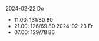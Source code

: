 <!-- markdownlint-disable -->
2024-02-22 Do
- 11.00: 131/80 80
- 21.00: 126/69 80
2024-02-23 Fr
- 07.00: 129/78 86
